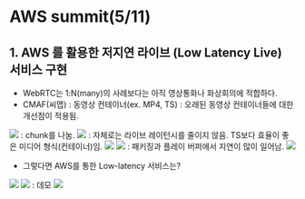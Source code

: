 # AWS summit(5/11)
## 1. AWS 를 활용한 저지연 라이브 (Low Latency Live) 서비스 구현
- WebRTC는 1:N(many)의 사례보다는 아직 영상통화나 화상회의에 적합하다.
- CMAF(씨맵) 
: 동영상 컨테이너(ex. MP4, TS)
: 오래된 동영상 컨테이너들에 대한 개선점이 적용됨.
<img src="https://user-images.githubusercontent.com/26498433/117749471-cf4b2880-b24c-11eb-8d74-da81f5a0e54a.png">
: chunk를 나눔.
<img src="https://user-images.githubusercontent.com/26498433/117749512-dd994480-b24c-11eb-858f-0366f545c9ae.png">
: 자체로는 라이브 레이턴시를 줄이지 않음. TS보다 효율이 좋은 미디어 형식(컨테이너)임.
<img src="https://user-images.githubusercontent.com/26498433/117749639-146f5a80-b24d-11eb-8a81-91b9073ab690.png">
<img src="https://user-images.githubusercontent.com/26498433/117749739-39fc6400-b24d-11eb-887d-61015133fa79.png">
: 패키징과 플레이 버퍼에서 지연이 많이 일어남.
<img src="https://user-images.githubusercontent.com/26498433/117750194-f7875700-b24d-11eb-9a2e-83ac7c84d88a.png">

- 그렇다면 AWS를 통한 Low-latency 서비스는?
<img src="https://user-images.githubusercontent.com/26498433/117750269-17b71600-b24e-11eb-8439-ad2857ce1056.png">
<img src="https://user-images.githubusercontent.com/26498433/117750283-1f76ba80-b24e-11eb-91b0-22f7d828cae7.png">
: 데모
<img src="https://user-images.githubusercontent.com/26498433/117750346-387f6b80-b24e-11eb-91b3-179b65164dbd.png">
